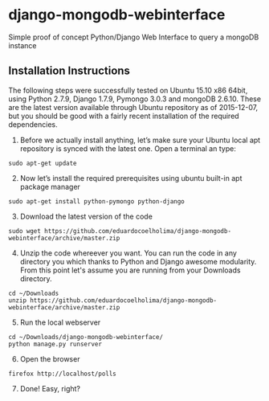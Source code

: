 # django-mongodb-webinterface
Simple proof of concept Python/Django Web Interface to query a mongoDB instance

## Installation Instructions

The following steps were successfully tested on Ubuntu 15.10 x86 64bit, using Python 2.7.9, Django 1.7.9, Pymongo 3.0.3 and mongoDB 2.6.10.  These are the latest version available through Ubuntu repository as of 2015-12-07, but you should be good with a fairly recent installation of the required dependencies.

1. Before we actually install anything, let’s make sure your Ubuntu local apt repository is synced with the latest one. Open a terminal an type:
```
sudo apt-get update
```

2. Now let’s install the required prerequisites using ubuntu built-in apt package manager
```
sudo apt-get install python-pymongo python-django
```
3. Download the latest version of the code
```
sudo wget https://github.com/eduardocoelholima/django-mongodb-webinterface/archive/master.zip
```
4. Unzip the code whereever you want. You can run the code in any directory you which thanks to Python and Django awesome modularity. From this point let's assume you are running from your Downloads directory.
```
cd ~/Downloads
unzip https://github.com/eduardocoelholima/django-mongodb-webinterface/archive/master.zip
```
5. Run the local webserver
```
cd ~/Downloads/django-mongodb-webinterface/
python manage.py runserver
```
6. Open the browser
```
firefox http://localhost/polls
```
7. Done! Easy, right?
